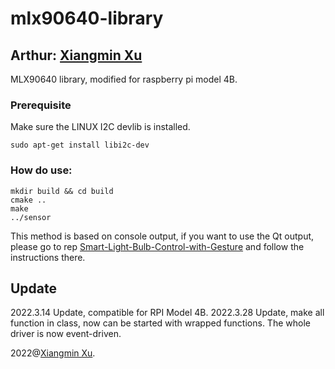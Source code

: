 # mlx90640-library
## Arthur: [Xiangmin Xu](https://github.com/Maripoforest)
MLX90640 library, modified for raspberry pi model 4B.

### Prerequisite
Make sure the LINUX I2C devlib is installed.
```
sudo apt-get install libi2c-dev
```

### How do use:
```
mkdir build && cd build
cmake ..
make
../sensor
```
This method is based on console output, if you want to use the Qt output, please go to rep [Smart-Light-Bulb-Control-with-Gesture](https://github.com/Maripoforest/Smart-Light-Bulb-Control-with-Gesture.git) and follow the instructions there.

## Update
2022.3.14 Update, compatible for RPI Model 4B.
2022.3.28 Update, make all function in class, now can be started with wrapped functions. The whole driver is now event-driven.

2022@[Xiangmin Xu](https://github.com/Maripoforest).
